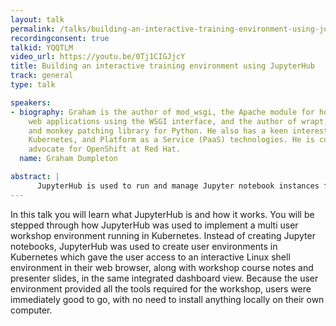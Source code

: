 ```yaml
---
layout: talk
permalink: /talks/building-an-interactive-training-environment-using-jupyterhub
recordingconsent: true
talkid: YQQTLM
video_url: https://youtu.be/0Tj1CIGJjcY
title: Building an interactive training environment using JupyterHub
track: general
type: talk

speakers:
- biography: Graham is the author of mod_wsgi, the Apache module for hosting of Python
    web applications using the WSGI interface, and the author of wrapt, a decorator
    and monkey patching library for Python. He also has a keen interest in docker,
    Kubernetes, and Platform as a Service (PaaS) technologies. He is currently a developer
    advocate for OpenShift at Red Hat.
  name: Graham Dumpleton

abstract: | 
      JupyterHub is used to run and manage Jupyter notebook instances for multiple users at the same time. Did you know though that you can use JupyterHub to spawn applications other than Jupyter notebooks? Come see how JupyterHub was used to create a multi user interactive training environment.
---
```


In this talk you will learn what JupyterHub is and how it works. You will be stepped through how JupyterHub was used to implement a multi user workshop environment running in Kubernetes. Instead of creating Jupyter notebooks, JupyterHub was used to create user environments in Kubernetes which gave the user access to an interactive Linux shell environment in their web browser, along with workshop course notes and presenter slides, in the same integrated dashboard view. Because the user environment provided all the tools required for the workshop, users were immediately good to go, with no need to install anything locally on their own computer.
